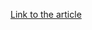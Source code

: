 [Link to the article](https://www.trustwave.com/en-us/resources/blogs/spiderlabs-blog/blackbyte-ransomware-pt-1-in-depth-analysis/)
